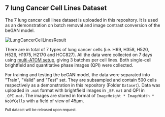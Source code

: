 ## 7 lung Cancer Cell Lines Dataset
The 7 lung cancer cell lines dataset is uploaded in this repository. It is used as an demonstration on batch removal and image contrast conversion of the beGAN model. 

![LungCancerCellLinesResult](https://github.com/MichelleLCK/CytoMAD/assets/120153122/cfcd0932-c53e-4fa5-abce-a58a1da78cb0)

There are in total of 7 types of lung cancer cells (i.e. H69, H358, H520, H526, H1975, H2170 and HCC827). All the data were collected on 7 days using [multi-ATOM setup](https://doi.org/10.1002/jbio.201800479), giving 3 batches per cell lines. Both single-cell brightfield and quantitative phase images (QPI) were collected.

For training and testing the beGAN model, the data were separated into "Train", "Valid" and "Test" set. They are subsampled and contain 500 cells respectively as a demonstration in this repository (Folder `Dataset`). Data was uploaded in `.mat` format with brightfield images in `_BF.mat` and QPI in `_QPI.mat`. The images are stored in format of `ImageHeight * ImageWidth * NoOfCells` with a field of view of 45μm. 

<sub>Full dataset will be released upon request.</sub>
